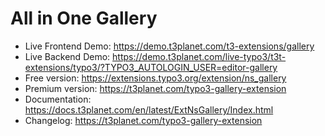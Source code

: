 # All in One Gallery

- Live Frontend Demo: https://demo.t3planet.com/t3-extensions/gallery
- Live Backend Demo: https://demo.t3planet.com/live-typo3/t3t-extensions/typo3/?TYPO3_AUTOLOGIN_USER=editor-gallery
- Free version: https://extensions.typo3.org/extension/ns_gallery
- Premium version: https://t3planet.com/typo3-gallery-extension
- Documentation: https://docs.t3planet.com/en/latest/ExtNsGallery/Index.html
- Changelog: https://t3planet.com/typo3-gallery-extension

